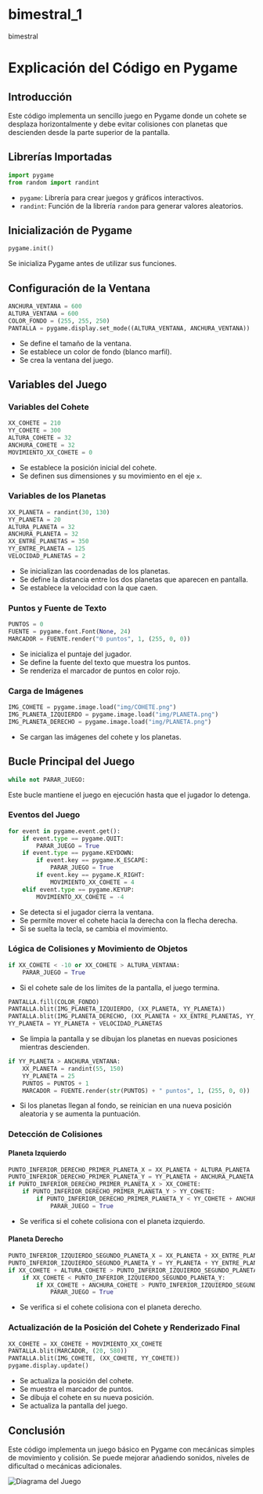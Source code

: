# bimestral_1
bimestral

# Explicación del Código en Pygame

## Introducción
Este código implementa un sencillo juego en Pygame donde un cohete se desplaza horizontalmente y debe evitar colisiones con planetas que descienden desde la parte superior de la pantalla.

## Librerías Importadas
```python
import pygame
from random import randint
```
- `pygame`: Librería para crear juegos y gráficos interactivos.
- `randint`: Función de la librería `random` para generar valores aleatorios.

## Inicialización de Pygame
```python
pygame.init()
```
Se inicializa Pygame antes de utilizar sus funciones.

## Configuración de la Ventana
```python
ANCHURA_VENTANA = 600
ALTURA_VENTANA = 600
COLOR_FONDO = (255, 255, 250)
PANTALLA = pygame.display.set_mode((ALTURA_VENTANA, ANCHURA_VENTANA))
```
- Se define el tamaño de la ventana.
- Se establece un color de fondo (blanco marfil).
- Se crea la ventana del juego.

## Variables del Juego
### Variables del Cohete
```python
XX_COHETE = 210
YY_COHETE = 300
ALTURA_COHETE = 32
ANCHURA_COHETE = 32
MOVIMIENTO_XX_COHETE = 0
```
- Se establece la posición inicial del cohete.
- Se definen sus dimensiones y su movimiento en el eje `x`.

### Variables de los Planetas
```python
XX_PLANETA = randint(30, 130)
YY_PLANETA = 20
ALTURA_PLANETA = 32
ANCHURA_PLANETA = 32
XX_ENTRE_PLANETAS = 350
YY_ENTRE_PLANETA = 125
VELOCIDAD_PLANETAS = 2
```
- Se inicializan las coordenadas de los planetas.
- Se define la distancia entre los dos planetas que aparecen en pantalla.
- Se establece la velocidad con la que caen.

### Puntos y Fuente de Texto
```python
PUNTOS = 0
FUENTE = pygame.font.Font(None, 24)
MARCADOR = FUENTE.render("0 puntos", 1, (255, 0, 0))
```
- Se inicializa el puntaje del jugador.
- Se define la fuente del texto que muestra los puntos.
- Se renderiza el marcador de puntos en color rojo.

### Carga de Imágenes
```python
IMG_COHETE = pygame.image.load("img/COHETE.png")
IMG_PLANETA_IZQUIERDO = pygame.image.load("img/PLANETA.png")
IMG_PLANETA_DERECHO = pygame.image.load("img/PLANETA.png")
```
- Se cargan las imágenes del cohete y los planetas.

## Bucle Principal del Juego
```python
while not PARAR_JUEGO:
```
Este bucle mantiene el juego en ejecución hasta que el jugador lo detenga.

### Eventos del Juego
```python
for event in pygame.event.get():
    if event.type == pygame.QUIT:
        PARAR_JUEGO = True
    if event.type == pygame.KEYDOWN:
        if event.key == pygame.K_ESCAPE:
            PARAR_JUEGO = True
        if event.key == pygame.K_RIGHT:
            MOVIMIENTO_XX_COHETE = 4
    elif event.type == pygame.KEYUP:
        MOVIMIENTO_XX_COHETE = -4
```
- Se detecta si el jugador cierra la ventana.
- Se permite mover el cohete hacia la derecha con la flecha derecha.
- Si se suelta la tecla, se cambia el movimiento.

### Lógica de Colisiones y Movimiento de Objetos
```python
if XX_COHETE < -10 or XX_COHETE > ALTURA_VENTANA:
    PARAR_JUEGO = True
```
- Si el cohete sale de los límites de la pantalla, el juego termina.

```python
PANTALLA.fill(COLOR_FONDO)
PANTALLA.blit(IMG_PLANETA_IZQUIERDO, (XX_PLANETA, YY_PLANETA))
PANTALLA.blit(IMG_PLANETA_DERECHO, (XX_PLANETA + XX_ENTRE_PLANETAS, YY_PLANETA + YY_ENTRE_PLANETA))
YY_PLANETA = YY_PLANETA + VELOCIDAD_PLANETAS
```
- Se limpia la pantalla y se dibujan los planetas en nuevas posiciones mientras descienden.

```python
if YY_PLANETA > ANCHURA_VENTANA:
    XX_PLANETA = randint(55, 150)
    YY_PLANETA = 25
    PUNTOS = PUNTOS + 1
    MARCADOR = FUENTE.render(str(PUNTOS) + " puntos", 1, (255, 0, 0))
```
- Si los planetas llegan al fondo, se reinician en una nueva posición aleatoria y se aumenta la puntuación.

### Detección de Colisiones
#### Planeta Izquierdo
```python
PUNTO_INFERIOR_DERECHO_PRIMER_PLANETA_X = XX_PLANETA + ALTURA_PLANETA
PUNTO_INFERIOR_DERECHO_PRIMER_PLANETA_Y = YY_PLANETA + ANCHURA_PLANETA
if PUNTO_INFERIOR_DERECHO_PRIMER_PLANETA_X > XX_COHETE:
    if PUNTO_INFERIOR_DERECHO_PRIMER_PLANETA_Y > YY_COHETE:
        if PUNTO_INFERIOR_DERECHO_PRIMER_PLANETA_Y < YY_COHETE + ANCHURA_COHETE:
            PARAR_JUEGO = True
```
- Se verifica si el cohete colisiona con el planeta izquierdo.

#### Planeta Derecho
```python
PUNTO_INFERIOR_IZQUIERDO_SEGUNDO_PLANETA_X = XX_PLANETA + XX_ENTRE_PLANETAS
PUNTO_INFERIOR_IZQUIERDO_SEGUNDO_PLANETA_Y = YY_PLANETA + YY_ENTRE_PLANETA + ANCHURA_PLANETA
if XX_COHETE + ALTURA_COHETE > PUNTO_INFERIOR_IZQUIERDO_SEGUNDO_PLANETA_X:
    if XX_COHETE < PUNTO_INFERIOR_IZQUIERDO_SEGUNDO_PLANETA_Y:
        if XX_COHETE + ANCHURA_COHETE > PUNTO_INFERIOR_IZQUIERDO_SEGUNDO_PLANETA_Y:
            PARAR_JUEGO = True
```
- Se verifica si el cohete colisiona con el planeta derecho.

### Actualización de la Posición del Cohete y Renderizado Final
```python
XX_COHETE = XX_COHETE + MOVIMIENTO_XX_COHETE
PANTALLA.blit(MARCADOR, (20, 580))
PANTALLA.blit(IMG_COHETE, (XX_COHETE, YY_COHETE))
pygame.display.update()
```
- Se actualiza la posición del cohete.
- Se muestra el marcador de puntos.
- Se dibuja el cohete en su nueva posición.
- Se actualiza la pantalla del juego.

## Conclusión
Este código implementa un juego básico en Pygame con mecánicas simples de movimiento y colisión. Se puede mejorar añadiendo sonidos, niveles de dificultad o mecánicas adicionales.

![Diagrama del Juego](diagrama.png)
















